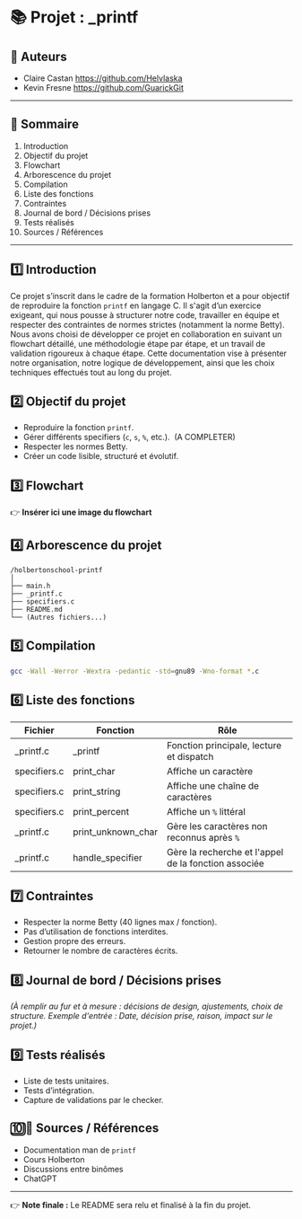 # 📚 Projet : \_printf

## 📝 Auteurs

- Claire Castan https://github.com/Helvlaska
- Kevin Fresne https://github.com/GuarickGit

---

## 📖 Sommaire

1. Introduction
2. Objectif du projet
3. Flowchart
4. Arborescence du projet
5. Compilation
6. Liste des fonctions
7. Contraintes
8. Journal de bord / Décisions prises
9. Tests réalisés
10. Sources / Références

---

## 1️⃣ Introduction

Ce projet s’inscrit dans le cadre de la formation Holberton et a pour objectif de reproduire la fonction `printf` en langage C. Il s'agit d’un exercice exigeant, qui nous pousse à structurer notre code, travailler en équipe et respecter des contraintes de normes strictes (notamment la norme Betty). Nous avons choisi de développer ce projet en collaboration en suivant un flowchart détaillé, une méthodologie étape par étape, et un travail de validation rigoureux à chaque étape. Cette documentation vise à présenter notre organisation, notre logique de développement, ainsi que les choix techniques effectués tout au long du projet.

## 2️⃣ Objectif du projet

- Reproduire la fonction `printf`.
- Gérer différents specifiers (`c`, `s`, `%`, etc.).  (A COMPLETER)
- Respecter les normes Betty.
- Créer un code lisible, structuré et évolutif.

## 3️⃣ Flowchart

👉 **Insérer ici une image du flowchart** 

## 4️⃣ Arborescence du projet

```
/holbertonschool-printf
│
├── main.h
├── _printf.c
├── specifiers.c
├── README.md
└── (Autres fichiers...)
```

## 5️⃣ Compilation

```bash
gcc -Wall -Werror -Wextra -pedantic -std=gnu89 -Wno-format *.c
```

## 6️⃣ Liste des fonctions

| Fichier             | Fonction             | Rôle                                                 |
| ------------------- | -------------------- | ---------------------------------------------------- |
| _printf.c           | _printf             | Fonction principale, lecture et dispatch             |
| specifiers.c        | print_char           | Affiche un caractère                                 |
| specifiers.c        | print_string         | Affiche une chaîne de caractères                     |
| specifiers.c        | print_percent        | Affiche un `%` littéral                              |
| _printf.c           | print_unknown_char   | Gère les caractères non reconnus après `%`           |
| _printf.c           | handle_specifier     | Gère la recherche et l'appel de la fonction associée |

## 7️⃣ Contraintes

- Respecter la norme Betty (40 lignes max / fonction).
- Pas d’utilisation de fonctions interdites.
- Gestion propre des erreurs.
- Retourner le nombre de caractères écrits.

## 8️⃣ Journal de bord / Décisions prises

*(À remplir au fur et à mesure : décisions de design, ajustements, choix de structure.
Exemple d'entrée : Date, décision prise, raison, impact sur le projet.)*

## 9️⃣ Tests réalisés

- Liste de tests unitaires.
- Tests d’intégration.
- Capture de validations par le checker.

## 🔟🔗 Sources / Références

- Documentation man de `printf`
- Cours Holberton
- Discussions entre binômes
- ChatGPT

---

👉 **Note finale :** Le README sera relu et finalisé à la fin du projet.


